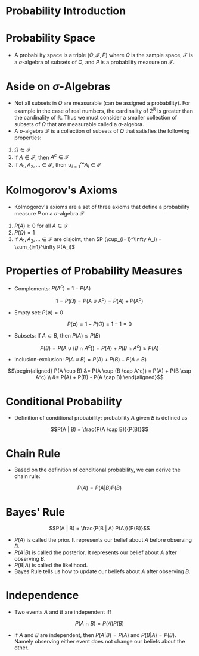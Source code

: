 Probability Introduction
======================================

# Probability Space 
* A probability space is a triple $(\Omega, \mathcal{F}, P)$ where $\Omega$ is the sample space, $\mathcal{F}$ is a $\sigma$-algebra of subsets of $\Omega$, and $P$ is a probability measure on $\mathcal{F}$.

# Aside on $\sigma$-Algebras
* Not all subsets in $\Omega$ are measurable (can be assigned a probability). For example in the case of real numbers, the cardinality of $2^\mathbb{R}$ is greater than the cardinality of $\mathbb{R}$. Thus we must consider a smaller collection of subsets of $\Omega$ that are measurable called a $\sigma$-algebra.
* A $\sigma$-algebra $\mathcal{F}$ is a collection of subsets of $\Omega$ that satisfies the following properties:
1. $\Omega \in \mathcal{F}$
2. If $A \in \mathcal{F}$, then $A^c \in \mathcal{F}$
3. If $A_1, A_2, ... \in \mathcal{F}$, then $\cup_{i=1}^\infty A_i \in \mathcal{F}$
 

# Kolmogorov's Axioms
* Kolmogorov's axioms are a set of three axioms that define a probability measure $P$ on a $\sigma$-algebra $\mathcal{F}$.
1. $P(A) \ge 0$ for all $A \in \mathcal{F}$
2. $P(\Omega) = 1$
3. If $A_1, A_2, ... \in \mathcal{F}$ are disjoint, then $P (\cup_{i=1}^\infty A_i) = \sum_{i=1}^\infty P(A_i)$

# Properties of Probability Measures
* Complements: $P(A^c) = 1 - P(A)$
``` math
1 = P(\Omega) = P(A \cup A^c) = P(A) + P(A^c)
```

* Empty set: $P(\emptyset) = 0$
``` math
P(\emptyset) = 1 - P(\Omega) = 1 - 1 = 0
```

* Subsets: If $A \subset B$, then $P(A) \le P(B)$
``` math
P(B) = P(A \cup (B \cap A^c)) = P(A) + P(B \cap A^c) \ge P(A)
```

* Inclusion-exclusion: $P(A \cup B) = P(A) + P(B) - P(A \cap B)$
``` math
\begin{aligned}
P(A \cup B) &= P(A \cup (B \cap A^c)) = P(A) + P(B \cap A^c) \\ 
&= P(A) + P(B) - P(A \cap B)
\end{aligned}
```

# Conditional Probability
* Definition of conditional probability: probability $A$ given $B$ is defined as 
``` math
P(A | B) = \frac{P(A \cap B)}{P(B)}
```

# Chain Rule 
* Based on the definition of conditional probability, we can derive the chain rule:
``` math
P(A) = P(A | B) P(B)
```

# Bayes' Rule
``` math
P(A | B) = \frac{P(B | A) P(A)}{P(B)}
```
* $P(A)$ is called the prior. It represents our belief about $A$ before observing $B$.
* $P(A | B)$ is called the posterior. It represents our belief about $A$ after observing $B$.
* $P(B | A)$ is called the likelihood.
* Bayes Rule tells us how to update our beliefs about $A$ after observing $B$.

# Independence
* Two events $A$ and $B$ are independent iff
``` math
P(A \cap B) = P(A) P(B)
```
* If $A$ and $B$ are independent, then $P(A | B) = P(A)$ and $P(B | A) = P(B)$. Namely observing either event does not change our beliefs about the other.


